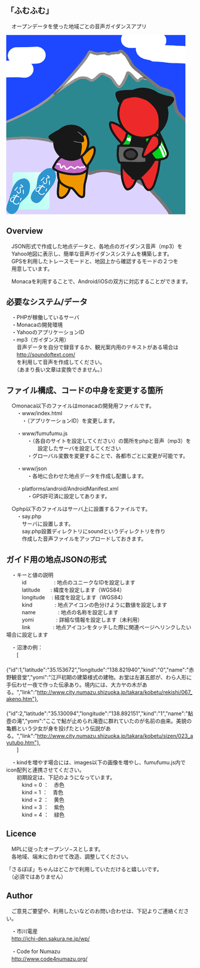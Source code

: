 ## 「ふむふむ」
　オープンデータを使った地域ごとの音声ガイダンスアプリ  
  
<img src="https://github.com/hiroyuki-ichikawa/Code4Numazu/blob/master/fumufumu/fmfm480.PNG" alt="ふむふむ" title="ふむふむ">

## Overview  
　JSON形式で作成した地点データと、各地点のガイダンス音声（mp3）を  
　Yahoo地図に表示し、簡単な音声ガイダンスシステムを構築します。  
　GPSを利用したトレースモードと、地図上から確認するモードの２つを  
　用意しています。  

　Monacaを利用することで、Android/iOSの双方に対応することができます。

## 必要なシステム/データ
　・PHPが稼働しているサーバ  
　・Monacaの開発環境  
　・YahooのアプリケーションID  
　・mp3（ガイダンス用）  
　　音声データを自分で録音するか、観光案内用のテキストがある場合は  
　　http://soundoftext.com/  
　　を利用して音声を作成してください。  
　　（あまり長い文章は変換できません。）  

## ファイル構成、コードの中身を変更する箇所
　○monaca以下のファイルはmonacaの開発用ファイルです。  
　　・www/index.html  
　　　・（アプリケーションID）を変更します。  
  
　　・www/fumufumu.js  
　　　　・（各自のサイトを設定してください）の箇所をphpと音声（mp3）を  
　　　　　　設定したサーバを設定してください  
　　　　・グローバル変数を変更することで、各都市ごとに変更が可能です。  
  
　　・www/json  
　　　　・各地に合わせた地点データを作成し配置します。  
  
　　・platforms/android/AndroidManifest.xml  
　　　　・GPS許可済に設定してあります。  
  
　○php以下のファイルはサーバ上に設置するファイルです。  
　　・say.php  
　　　サーバに設置します。  
　　　say.php設置ディレクトリにsoundというディレクトリを作り  
　　　作成した音声ファイルをアップロードしておきます。  
  
## ガイド用の地点JSONの形式
　・キーと値の説明  
　　　id　　　　　 : 地点のユニークなIDを設定します  
　　　latitude　　: 緯度を設定します（WGS84）  
　　　longitude　 : 経度を設定します（WGS84）  
　　　kind　　　　 : 地点アイコンの色分けように数値を設定します  
　　　name　　　　 : 地点の名称を設定します  
　　　yomi　　　　 : 詳細な情報を設定します（未利用）  
　　　link　　　　 : 地点アイコンをタッチした際に関連ページへリンクしたい場合に設定します  
  
  
　・沼津の例：  
　　[  
  　　{"id":1,"latitude":"35.153672","longitude":"138.821940","kind":"0","name":"赤野観音堂","yomi":"江戸初期の建築様式の建物。お堂は左甚五郎が、わら人形に手伝わせ一夜で作った伝承あり。境内には、大カヤの木がある。","link":"http://www.city.numazu.shizuoka.jp/takara/kobetu/rekishi/067_akeno.htm"},  
  　　{"id":2,"latitude":"35.130094","longitude":"138.892151","kind":"1","name":"鮎壺の滝","yomi":"ここで鮎が止められ滝壺に群れていたのが名前の由来。美貌の亀鶴という少女が身を投げたという伝説がある。","link":"http://www.city.numazu.shizuoka.jp/takara/kobetu/sizen/023_ayutubo.htm"},  
　　]  
  
　・kindを増やす場合には、images以下の画像を増やし、fumufumu.js内でicon配列と連携させてください。  
　　初期設定は、下記のようになっています。  
　　　kind = 0 ：　赤色  
　　　kind = 1 ：　青色  
　　　kind = 2 ：　黄色  
　　　kind = 3 ：　紫色  
　　　kind = 4 ：　緑色  
  
## Licence
　MPLに従ったオープンソ−スとします。  
　各地域、端末に合わせて改造、調整してください。  
  
「さるぼぼ」ちゃんはどこかで利用していただけると嬉しいです。  
　（必須ではありません）  
  
## Author
　ご意見ご要望や、利用したいなどのお問い合わせは、下記よりご連絡ください。  
  
　・市川電産  
　http://ichi-den.sakura.ne.jp/wp/  
  
　・Code for Numazu  
　http://www.code4numazu.org/  
